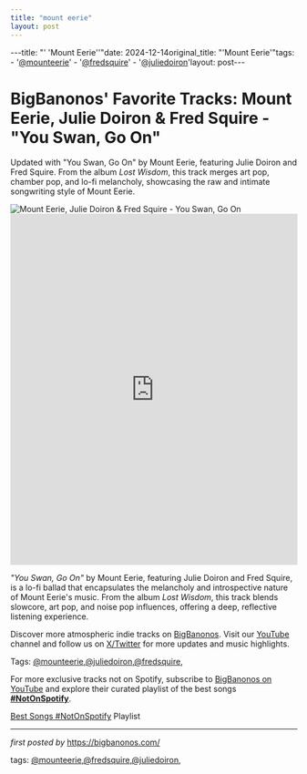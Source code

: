 ```yaml
---
title: "mount eerie"
layout: post
---
```

---title: "' 'Mount Eerie''"date: 2024-12-14original_title: "'Mount Eerie'"tags:  - '[@mounteerie](/tags/mounteerie/)'  - '[@fredsquire](/tags/fredsquire/)'  - '[@juliedoiron](/tags/juliedoiron/)'layout: post---<!-- Post Title --><h1 >BigBanonos' Favorite Tracks: Mount Eerie, Julie Doiron & Fred Squire - "You Swan, Go On"</h1> <!-- Introductory Text --><p >Updated with "You Swan, Go On" by Mount Eerie, featuring Julie Doiron and Fred Squire. From the album <em>Lost Wisdom</em>, this track merges art pop, chamber pop, and lo-fi melancholy, showcasing the raw and intimate songwriting style of Mount Eerie.</p> <!-- Featured Image --><div > <img src="https://static01.nyt.com/images/2017/03/23/arts/23MOUNTEERIE1/23MOUNTEERIE1-superJumbo.jpg" alt="Mount Eerie, Julie Doiron & Fred Squire - You Swan, Go On" /></div> <!-- YouTube Video Embed --><div > <iframe width="100%" height="617" src="https://www.youtube.com/embed/1gfMJTs717Y" title="You Swan, Go On" frameborder="0" allow="accelerometer; autoplay; clipboard-write; encrypted-media; gyroscope; picture-in-picture; web-share" referrerpolicy="strict-origin-when-cross-origin" allowfullscreen></iframe></div> <!-- Song Information --><div > <p><em>"You Swan, Go On"</em> by Mount Eerie, featuring Julie Doiron and Fred Squire, is a lo-fi ballad that encapsulates the melancholy and introspective nature of Mount Eerie's music. From the album <em>Lost Wisdom</em>, this track blends slowcore, art pop, and noise pop influences, offering a deep, reflective listening experience.</p></div> <!-- Footer Links --><div > <p>Discover more atmospheric indie tracks on <a href="https://bigbanonos.com/" target="_blank">BigBanonos</a>. Visit our <a href="https://www.youtube.com/[@BigBanonos](/tags/BigBanonos/)" target="_blank">YouTube</a> channel and follow us on <a href="https://x.com/bigbanonos" target="_blank">X/Twitter</a> for more updates and music highlights.</p></div> <!-- Tags --><p >Tags: [@mounteerie](/tags/mounteerie/),[@juliedoiron](/tags/juliedoiron/),[@fredsquire](/tags/fredsquire/),</p><!--Subscribe and Playlist Links--><div>    <p>For more exclusive tracks not on Spotify, subscribe to <a href="https://www.youtube.com/[@BigBanonos](/tags/BigBanonos/)" target="_blank">BigBanonos on YouTube</a> and explore their curated playlist of the best songs <strong>[#NotOnSpotify](/tags/NotOnSpotify/)</strong>.</p>    <p><a href="https://www.youtube.com/playlist?list=PLtuNtuTatqI0kFahUCbtbfenC_ET5O_tr" target="_blank">Best Songs [#NotOnSpotify](/tags/NotOnSpotify/) Playlist<br /></a></p></div><hr /><p><em>first posted by</em> <a href="https://bigbanonos.com/" rel="noopener" target="_new">https://bigbanonos.com/</a></p><p>tags: [@mounteerie](/tags/mounteerie/),[@fredsquire](/tags/fredsquire/),[@juliedoiron](/tags/juliedoiron/),</p>